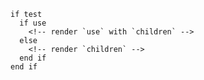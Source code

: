 
```svelte label="markup/css structure"
if test
  if use
    <!-- render `use` with `children` -->
  else
    <!-- render `children` -->
  end if
end if
```
